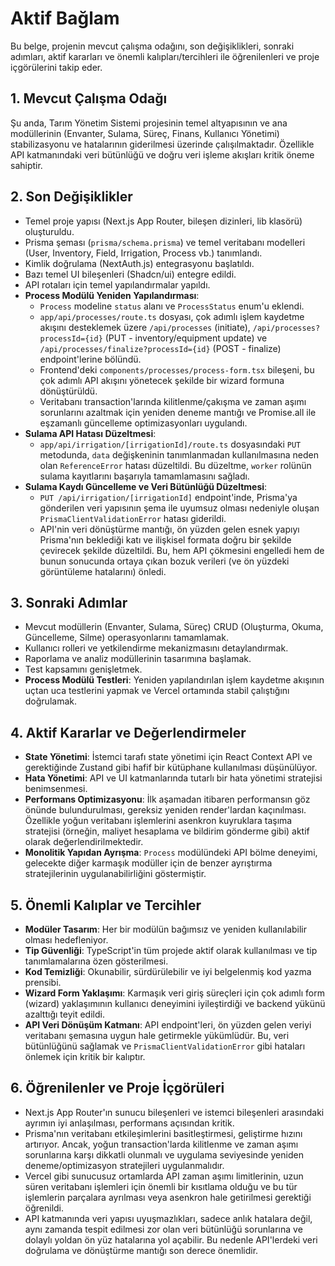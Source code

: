 # Aktif Bağlam

Bu belge, projenin mevcut çalışma odağını, son değişiklikleri, sonraki adımları, aktif kararları ve önemli kalıpları/tercihleri ile öğrenilenleri ve proje içgörülerini takip eder.

## 1. Mevcut Çalışma Odağı
Şu anda, Tarım Yönetim Sistemi projesinin temel altyapısının ve ana modüllerinin (Envanter, Sulama, Süreç, Finans, Kullanıcı Yönetimi) stabilizasyonu ve hatalarının giderilmesi üzerinde çalışılmaktadır. Özellikle API katmanındaki veri bütünlüğü ve doğru veri işleme akışları kritik öneme sahiptir.

## 2. Son Değişiklikler
*   Temel proje yapısı (Next.js App Router, bileşen dizinleri, lib klasörü) oluşturuldu.
*   Prisma şeması (`prisma/schema.prisma`) ve temel veritabanı modelleri (User, Inventory, Field, Irrigation, Process vb.) tanımlandı.
*   Kimlik doğrulama (NextAuth.js) entegrasyonu başlatıldı.
*   Bazı temel UI bileşenleri (Shadcn/ui) entegre edildi.
*   API rotaları için temel yapılandırmalar yapıldı.
*   **Process Modülü Yeniden Yapılandırması**:
    *   `Process` modeline `status` alanı ve `ProcessStatus` enum'u eklendi.
    *   `app/api/processes/route.ts` dosyası, çok adımlı işlem kaydetme akışını desteklemek üzere `/api/processes` (initiate), `/api/processes?processId={id}` (PUT - inventory/equipment update) ve `/api/processes/finalize?processId={id}` (POST - finalize) endpoint'lerine bölündü.
    *   Frontend'deki `components/processes/process-form.tsx` bileşeni, bu çok adımlı API akışını yönetecek şekilde bir wizard formuna dönüştürüldü.
    *   Veritabanı transaction'larında kilitlenme/çakışma ve zaman aşımı sorunlarını azaltmak için yeniden deneme mantığı ve Promise.all ile eşzamanlı güncelleme optimizasyonları uygulandı.
*   **Sulama API Hatası Düzeltmesi**:
    *   `app/api/irrigation/[irrigationId]/route.ts` dosyasındaki `PUT` metodunda, `data` değişkeninin tanımlanmadan kullanılmasına neden olan `ReferenceError` hatası düzeltildi. Bu düzeltme, `worker` rolünün sulama kayıtlarını başarıyla tamamlamasını sağladı.
*   **Sulama Kaydı Güncelleme ve Veri Bütünlüğü Düzeltmesi**:
    *   `PUT /api/irrigation/[irrigationId]` endpoint'inde, Prisma'ya gönderilen veri yapısının şema ile uyumsuz olması nedeniyle oluşan `PrismaClientValidationError` hatası giderildi.
    *   API'nin veri dönüştürme mantığı, ön yüzden gelen esnek yapıyı Prisma'nın beklediği katı ve ilişkisel formata doğru bir şekilde çevirecek şekilde düzeltildi. Bu, hem API çökmesini engelledi hem de bunun sonucunda ortaya çıkan bozuk verileri (ve ön yüzdeki görüntüleme hatalarını) önledi.

## 3. Sonraki Adımlar
*   Mevcut modüllerin (Envanter, Sulama, Süreç) CRUD (Oluşturma, Okuma, Güncelleme, Silme) operasyonlarını tamamlamak.
*   Kullanıcı rolleri ve yetkilendirme mekanizmasını detaylandırmak.
*   Raporlama ve analiz modüllerinin tasarımına başlamak.
*   Test kapsamını genişletmek.
*   **Process Modülü Testleri**: Yeniden yapılandırılan işlem kaydetme akışının uçtan uca testlerini yapmak ve Vercel ortamında stabil çalıştığını doğrulamak.

## 4. Aktif Kararlar ve Değerlendirmeler
*   **State Yönetimi**: İstemci tarafı state yönetimi için React Context API ve gerektiğinde Zustand gibi hafif bir kütüphane kullanılması düşünülüyor.
*   **Hata Yönetimi**: API ve UI katmanlarında tutarlı bir hata yönetimi stratejisi benimsenmesi.
*   **Performans Optimizasyonu**: İlk aşamadan itibaren performansın göz önünde bulundurulması, gereksiz yeniden render'lardan kaçınılması. Özellikle yoğun veritabanı işlemlerini asenkron kuyruklara taşıma stratejisi (örneğin, maliyet hesaplama ve bildirim gönderme gibi) aktif olarak değerlendirilmektedir.
*   **Monolitik Yapıdan Ayrışma**: `Process` modülündeki API bölme deneyimi, gelecekte diğer karmaşık modüller için de benzer ayrıştırma stratejilerinin uygulanabilirliğini göstermiştir.

## 5. Önemli Kalıplar ve Tercihler
*   **Modüler Tasarım**: Her bir modülün bağımsız ve yeniden kullanılabilir olması hedefleniyor.
*   **Tip Güvenliği**: TypeScript'in tüm projede aktif olarak kullanılması ve tip tanımlamalarına özen gösterilmesi.
*   **Kod Temizliği**: Okunabilir, sürdürülebilir ve iyi belgelenmiş kod yazma prensibi.
*   **Wizard Form Yaklaşımı**: Karmaşık veri giriş süreçleri için çok adımlı form (wizard) yaklaşımının kullanıcı deneyimini iyileştirdiği ve backend yükünü azalttığı teyit edildi.
*   **API Veri Dönüşüm Katmanı**: API endpoint'leri, ön yüzden gelen veriyi veritabanı şemasına uygun hale getirmekle yükümlüdür. Bu, veri bütünlüğünü sağlamak ve `PrismaClientValidationError` gibi hataları önlemek için kritik bir kalıptır.

## 6. Öğrenilenler ve Proje İçgörüleri
*   Next.js App Router'ın sunucu bileşenleri ve istemci bileşenleri arasındaki ayrımın iyi anlaşılması, performans açısından kritik.
*   Prisma'nın veritabanı etkileşimlerini basitleştirmesi, geliştirme hızını artırıyor. Ancak, yoğun transaction'larda kilitlenme ve zaman aşımı sorunlarına karşı dikkatli olunmalı ve uygulama seviyesinde yeniden deneme/optimizasyon stratejileri uygulanmalıdır.
*   Vercel gibi sunucusuz ortamlarda API zaman aşımı limitlerinin, uzun süren veritabanı işlemleri için önemli bir kısıtlama olduğu ve bu tür işlemlerin parçalara ayrılması veya asenkron hale getirilmesi gerektiği öğrenildi.
*   API katmanında veri yapısı uyuşmazlıkları, sadece anlık hatalara değil, aynı zamanda tespit edilmesi zor olan veri bütünlüğü sorunlarına ve dolaylı yoldan ön yüz hatalarına yol açabilir. Bu nedenle API'lerdeki veri doğrulama ve dönüştürme mantığı son derece önemlidir.